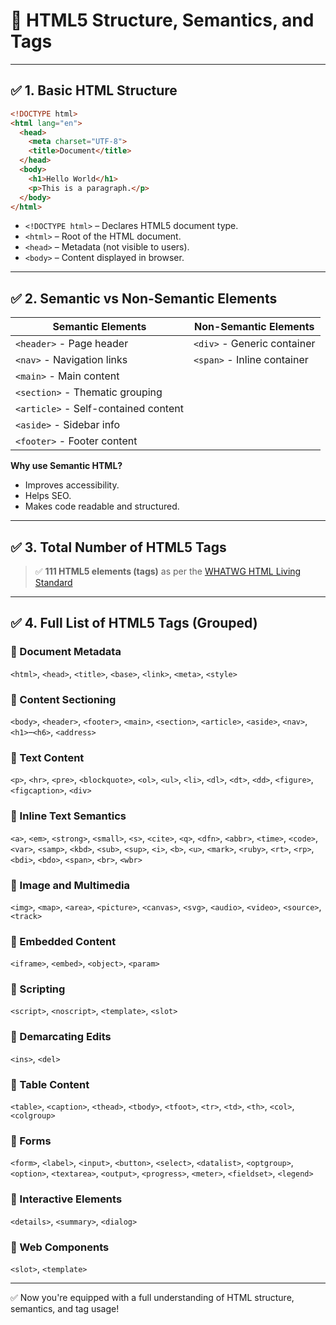 
# 📘 HTML5 Structure, Semantics, and Tags

---

## ✅ 1. Basic HTML Structure

```html
<!DOCTYPE html>
<html lang="en">
  <head>
    <meta charset="UTF-8">
    <title>Document</title>
  </head>
  <body>
    <h1>Hello World</h1>
    <p>This is a paragraph.</p>
  </body>
</html>
```

- `<!DOCTYPE html>` – Declares HTML5 document type.
- `<html>` – Root of the HTML document.
- `<head>` – Metadata (not visible to users).
- `<body>` – Content displayed in browser.

---

## ✅ 2. Semantic vs Non-Semantic Elements

| Semantic Elements          | Non-Semantic Elements     |
|----------------------------|----------------------------|
| `<header>` - Page header   | `<div>` - Generic container |
| `<nav>` - Navigation links | `<span>` - Inline container |
| `<main>` - Main content    |                            |
| `<section>` - Thematic grouping |                     |
| `<article>` - Self-contained content |                |
| `<aside>` - Sidebar info   |                            |
| `<footer>` - Footer content |                          |

**Why use Semantic HTML?**
- Improves accessibility.
- Helps SEO.
- Makes code readable and structured.

---

## ✅ 3. Total Number of HTML5 Tags

> ✅ **111 HTML5 elements (tags)** as per the [WHATWG HTML Living Standard](https://html.spec.whatwg.org/)

---

## ✅ 4. Full List of HTML5 Tags (Grouped)

### 🔹 Document Metadata
`<html>`, `<head>`, `<title>`, `<base>`, `<link>`, `<meta>`, `<style>`

### 🔹 Content Sectioning
`<body>`, `<header>`, `<footer>`, `<main>`, `<section>`, `<article>`, `<aside>`, `<nav>`, `<h1>`–`<h6>`, `<address>`

### 🔹 Text Content
`<p>`, `<hr>`, `<pre>`, `<blockquote>`, `<ol>`, `<ul>`, `<li>`, `<dl>`, `<dt>`, `<dd>`, `<figure>`, `<figcaption>`, `<div>`

### 🔹 Inline Text Semantics
`<a>`, `<em>`, `<strong>`, `<small>`, `<s>`, `<cite>`, `<q>`, `<dfn>`, `<abbr>`, `<time>`, `<code>`, `<var>`, `<samp>`, `<kbd>`, `<sub>`, `<sup>`, `<i>`, `<b>`, `<u>`, `<mark>`, `<ruby>`, `<rt>`, `<rp>`, `<bdi>`, `<bdo>`, `<span>`, `<br>`, `<wbr>`

### 🔹 Image and Multimedia
`<img>`, `<map>`, `<area>`, `<picture>`, `<canvas>`, `<svg>`, `<audio>`, `<video>`, `<source>`, `<track>`

### 🔹 Embedded Content
`<iframe>`, `<embed>`, `<object>`, `<param>`

### 🔹 Scripting
`<script>`, `<noscript>`, `<template>`, `<slot>`

### 🔹 Demarcating Edits
`<ins>`, `<del>`

### 🔹 Table Content
`<table>`, `<caption>`, `<thead>`, `<tbody>`, `<tfoot>`, `<tr>`, `<td>`, `<th>`, `<col>`, `<colgroup>`

### 🔹 Forms
`<form>`, `<label>`, `<input>`, `<button>`, `<select>`, `<datalist>`, `<optgroup>`, `<option>`, `<textarea>`, `<output>`, `<progress>`, `<meter>`, `<fieldset>`, `<legend>`

### 🔹 Interactive Elements
`<details>`, `<summary>`, `<dialog>`

### 🔹 Web Components
`<slot>`, `<template>`

---

✅ Now you're equipped with a full understanding of HTML structure, semantics, and tag usage!
